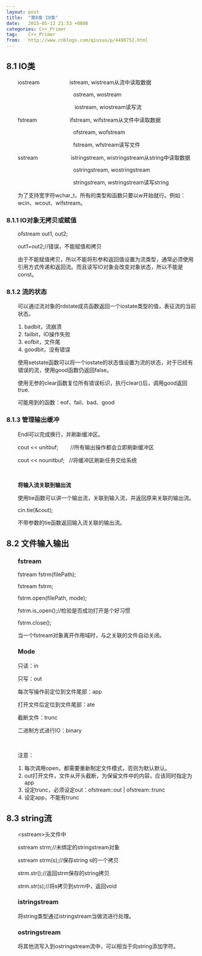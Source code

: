 ```yaml
---
layout: post
title:  "第8章 IO类"
date:   2015-05-12 21:53 +0800
categories: C++_Primer
tag:    C++_Primer
from:   http://www.cnblogs.com/qiusuo/p/4498752.html
---
```

<h2>8.1 IO类</h2>
<p style="margin-left: 30px;">iostream&nbsp;&nbsp;&nbsp;&nbsp;&nbsp;&nbsp;&nbsp;&nbsp;&nbsp;&nbsp;&nbsp;&nbsp;&nbsp;&nbsp;&nbsp;&nbsp;&nbsp;&nbsp;&nbsp; istream, wistream从流中读取数据</p>
<p style="margin-left: 30px;">&nbsp;&nbsp;&nbsp;&nbsp;&nbsp;&nbsp;&nbsp;&nbsp;&nbsp;&nbsp;&nbsp;&nbsp;&nbsp;&nbsp;&nbsp;&nbsp;&nbsp;&nbsp;&nbsp;&nbsp;&nbsp;&nbsp;&nbsp;&nbsp;&nbsp;&nbsp;&nbsp;&nbsp;&nbsp;&nbsp;&nbsp;&nbsp;&nbsp;&nbsp;&nbsp;&nbsp; ostream, wostream</p>
<p style="margin-left: 30px;">&nbsp;&nbsp;&nbsp;&nbsp;&nbsp;&nbsp;&nbsp;&nbsp;&nbsp;&nbsp;&nbsp;&nbsp;&nbsp;&nbsp;&nbsp;&nbsp;&nbsp;&nbsp; &nbsp;&nbsp;&nbsp;&nbsp;&nbsp;&nbsp;&nbsp;&nbsp;&nbsp;&nbsp;&nbsp;&nbsp;&nbsp;&nbsp;&nbsp;&nbsp;&nbsp;&nbsp; iostream, wiostream读写流</p>
<p style="margin-left: 30px;">fstream&nbsp;&nbsp;&nbsp;&nbsp;&nbsp;&nbsp;&nbsp;&nbsp;&nbsp;&nbsp;&nbsp;&nbsp;&nbsp;&nbsp;&nbsp;&nbsp;&nbsp;&nbsp;&nbsp;&nbsp;&nbsp; ifstream, wifstream从文件中读取数据</p>
<p style="margin-left: 30px;">&nbsp;&nbsp;&nbsp;&nbsp;&nbsp;&nbsp;&nbsp;&nbsp;&nbsp;&nbsp;&nbsp;&nbsp;&nbsp;&nbsp;&nbsp;&nbsp;&nbsp;&nbsp;&nbsp;&nbsp;&nbsp;&nbsp;&nbsp;&nbsp;&nbsp;&nbsp;&nbsp;&nbsp;&nbsp;&nbsp;&nbsp;&nbsp;&nbsp;&nbsp;&nbsp;&nbsp; ofstream, wofstream</p>
<p style="margin-left: 30px;">&nbsp;&nbsp;&nbsp;&nbsp;&nbsp;&nbsp;&nbsp;&nbsp;&nbsp;&nbsp;&nbsp;&nbsp;&nbsp;&nbsp;&nbsp;&nbsp;&nbsp;&nbsp;&nbsp;&nbsp;&nbsp;&nbsp;&nbsp;&nbsp;&nbsp;&nbsp;&nbsp;&nbsp;&nbsp;&nbsp;&nbsp;&nbsp;&nbsp;&nbsp;&nbsp;&nbsp; fstream, wfstream读写文件</p>
<p style="margin-left: 30px;">sstream&nbsp;&nbsp;&nbsp;&nbsp;&nbsp;&nbsp;&nbsp;&nbsp;&nbsp;&nbsp;&nbsp;&nbsp;&nbsp;&nbsp;&nbsp;&nbsp;&nbsp;&nbsp;&nbsp;&nbsp;&nbsp; istringstream, wistringstream从string中读取数据</p>
<p style="margin-left: 30px;">&nbsp;&nbsp;&nbsp;&nbsp;&nbsp;&nbsp;&nbsp;&nbsp;&nbsp;&nbsp;&nbsp;&nbsp;&nbsp;&nbsp;&nbsp;&nbsp;&nbsp;&nbsp;&nbsp;&nbsp;&nbsp;&nbsp;&nbsp;&nbsp;&nbsp;&nbsp;&nbsp;&nbsp;&nbsp;&nbsp;&nbsp;&nbsp;&nbsp;&nbsp;&nbsp;&nbsp; ostringstream, wostringstream</p>
<p style="margin-left: 30px;">&nbsp;&nbsp;&nbsp;&nbsp;&nbsp;&nbsp;&nbsp;&nbsp;&nbsp;&nbsp;&nbsp;&nbsp;&nbsp;&nbsp;&nbsp;&nbsp;&nbsp;&nbsp;&nbsp;&nbsp;&nbsp;&nbsp;&nbsp;&nbsp;&nbsp;&nbsp;&nbsp;&nbsp;&nbsp;&nbsp;&nbsp;&nbsp;&nbsp;&nbsp;&nbsp;&nbsp; stringstream, wstringstream读写string</p>
<p style="margin-left: 30px;">为了支持宽字符wchar_t，所有的类型和函数只要以w开始就行。例如：wcin、wcout、wifstream。</p>
<h3>8.1.1 IO对象无拷贝或赋值</h3>
<p style="margin-left: 30px;">ofstream out1, out2;</p>
<p style="margin-left: 30px;">out1=out2;//错误，不能赋值和拷贝</p>
<p style="margin-left: 30px;">由于不能赋值拷贝，所以不能将形参和返回值设置为流类型，通常必须使用引用方式传递和返回流。而且读写IO对象会改变对象状态，所以不能是const。</p>
<h3>8.1.2 流的状态</h3>
<p style="margin-left: 30px;">可以通过流对象的rdstate成员函数返回一个iostate类型的值，表征流的当前状态。</p>
<ol>
<li style="list-style-type: none;"><ol>
<li>badbit，流崩溃</li>
<li>failbit，IO操作失败</li>
<li>eofbit，文件尾</li>
<li>goodbit，没有错误</li>
</ol></li>
</ol>
<p style="margin-left: 30px;">使用setstate函数可以将一个iostate的状态值设置为流的状态，对于已经有错误的流，使用good函数仍返回false。</p>
<p style="margin-left: 30px;">使用无参的clear函数复位所有错误标识，执行clear()后，调用good返回true.</p>
<p style="margin-left: 30px;">可能用到的函数：eof、fail、bad、good</p>
<h3>8.1.3 管理输出缓冲</h3>
<p style="margin-left: 30px;">Endl可以完成换行，并刷新缓冲区。</p>
<p style="margin-left: 30px;">cout &lt;&lt; unitbuf;&nbsp;&nbsp;&nbsp;&nbsp;&nbsp;&nbsp;&nbsp; //所有输出操作都会立即刷新缓冲区</p>
<p style="margin-left: 30px;">cout &lt;&lt; nounitbuf;&nbsp;&nbsp; //将缓冲区刷新任务交给系统</p>
<p style="margin-left: 30px;"><strong>&nbsp;</strong></p>
<p style="margin-left: 30px;"><strong>将输入流关联到输出流</strong></p>
<p style="margin-left: 30px;">使用tie函数可以讲一个输出流，关联到输入流，并返回原来关联的输出流。</p>
<p style="margin-left: 30px;">cin.tie(&amp;cout);</p>
<p style="margin-left: 30px;">不带参数的tie函数返回输入流关联的输出流。</p>
<h2>8.2 文件输入输出</h2>
<h3 style="margin-left: 30px;">fstream</h3>
<p style="margin-left: 30px;">fstream fstrm(filePath);</p>
<p style="margin-left: 30px;">fstream fstrm;</p>
<p style="margin-left: 30px;">fstrm.open(filePath, mode);</p>
<p style="margin-left: 30px;">fstrm.is_open();//检验是否成功打开是个好习惯</p>
<p style="margin-left: 30px;">fstrm.close();</p>
<p style="margin-left: 30px;">当一个fstream对象离开作用域时，与之关联的文件自动关闭。</p>
<h3 style="margin-left: 30px;">Mode</h3>
<p style="margin-left: 30px;">只读：in</p>
<p style="margin-left: 30px;">只写：out</p>
<p style="margin-left: 30px;">每次写操作前定位到文件尾部：app</p>
<p style="margin-left: 30px;">打开文件后定位到文件尾部：ate</p>
<p style="margin-left: 30px;">截断文件：trunc</p>
<p style="margin-left: 30px;">二进制方式进行IO：binary</p>
<p>&nbsp;</p>
<p style="margin-left: 30px;">注意：</p>
<ol>
<li style="list-style-type: none;"><ol>
<li>每次调用open，都需要重新制定文件模式，否则为默认默认。</li>
<li>out打开文件，文件从开头截断，为保留文件中的内容，应该同时指定为app</li>
<li>设定trunc，必须设定out：ofstream::out | ofstream::trunc</li>
<li>设定app，不能有trunc</li>
</ol></li>
</ol>
<h2>8.3 string流</h2>
<p style="margin-left: 30px;">&lt;sstream&gt;头文件中</p>
<p style="margin-left: 30px;">sstream strm;//未绑定的stringstream对象</p>
<p style="margin-left: 30px;">sstream strm(s);//保存string s的一个拷贝</p>
<p style="margin-left: 30px;">strm.str();//返回strm保存的string拷贝</p>
<p style="margin-left: 30px;">strm.str(s);//将s拷贝到strm中，返回void</p>
<h3 style="margin-left: 30px;">istringstream</h3>
<p style="margin-left: 30px;">将string类型通过istringstream当做流进行处理。</p>
<h3 style="margin-left: 30px;">ostringstream</h3>
<p style="margin-left: 30px;">将其他流写入到ostringstream流中，可以相当于向string添加字符。</p>
